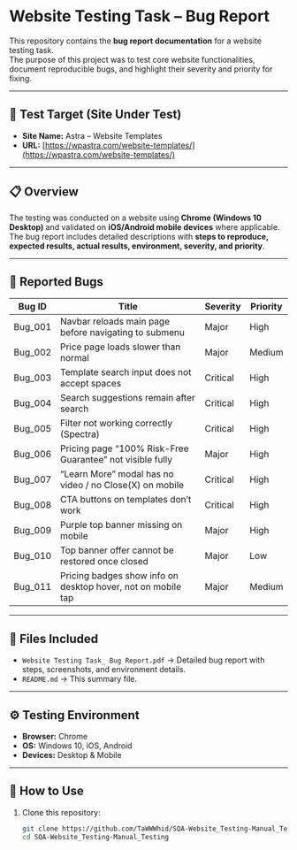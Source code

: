 # Website Testing Task – Bug Report

This repository contains the **bug report documentation** for a website testing task.  
The purpose of this project was to test core website functionalities, document reproducible bugs, and highlight their severity and priority for fixing.

---

## 🎯 Test Target (Site Under Test)
- **Site Name:** Astra – Website Templates  
- **URL:** [https://wpastra.com/website-templates/](https://wpastra.com/website-templates/)

---

## 📋 Overview
The testing was conducted on a website using **Chrome (Windows 10 Desktop)** and validated on **iOS/Android mobile devices** where applicable.  
The bug report includes detailed descriptions with **steps to reproduce, expected results, actual results, environment, severity, and priority**.

---

## 🐞 Reported Bugs
| Bug ID  | Title | Severity | Priority |
|---------|-------|----------|----------|
| Bug_001 | Navbar reloads main page before navigating to submenu | Major | High |
| Bug_002 | Price page loads slower than normal | Major | Medium |
| Bug_003 | Template search input does not accept spaces | Critical | High |
| Bug_004 | Search suggestions remain after search | Critical | High |
| Bug_005 | Filter not working correctly (Spectra) | Critical | High |
| Bug_006 | Pricing page “100% Risk-Free Guarantee” not visible fully | Major | High |
| Bug_007 | “Learn More” modal has no video / no Close(X) on mobile | Critical | High |
| Bug_008 | CTA buttons on templates don’t work | Critical | High |
| Bug_009 | Purple top banner missing on mobile | Major | High |
| Bug_010 | Top banner offer cannot be restored once closed | Major | Low |
| Bug_011 | Pricing badges show info on desktop hover, not on mobile tap | Major | Medium |

---

## 📂 Files Included
- `Website Testing Task_ Bug Report.pdf` → Detailed bug report with steps, screenshots, and environment details.  
- `README.md` → This summary file.

---

## ⚙️ Testing Environment
- **Browser:** Chrome  
- **OS:** Windows 10, iOS, Android  
- **Devices:** Desktop & Mobile  

---

## 🚀 How to Use
1. Clone this repository:
   ```bash
   git clone https://github.com/TaWWWhid/SQA-Website_Testing-Manual_Testing.git
   cd SQA-Website_Testing-Manual_Testing
